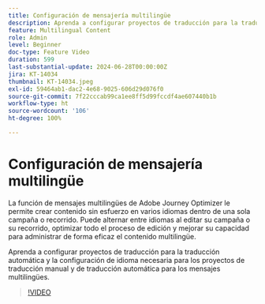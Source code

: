 ```yaml
---
title: Configuración de mensajería multilingüe
description: Aprenda a configurar proyectos de traducción para la traducción automática y la configuración de idioma necesaria para los proyectos de traducción manual y automática para los mensajes multilingües.
feature: Multilingual Content
role: Admin
level: Beginner
doc-type: Feature Video
duration: 599
last-substantial-update: 2024-06-28T00:00:00Z
jira: KT-14034
thumbnail: KT-14034.jpeg
exl-id: 59464ab1-dac2-4e68-9025-606d29d076f0
source-git-commit: 7f22cccab99ca1ee8ff5d99fccdf4ae607440b1b
workflow-type: ht
source-wordcount: '106'
ht-degree: 100%

---
```


# Configuración de mensajería multilingüe

La función de mensajes multilingües de Adobe Journey Optimizer le permite crear contenido sin esfuerzo en varios idiomas dentro de una sola campaña o recorrido. Puede alternar entre idiomas al editar su campaña o su recorrido, optimizar todo el proceso de edición y mejorar su capacidad para administrar de forma eficaz el contenido multilingüe.

Aprenda a configurar proyectos de traducción para la traducción automática y la configuración de idioma necesaria para los proyectos de traducción manual y de traducción automática para los mensajes multilingües.
 
>[!VIDEO](https://video.tv.adobe.com/v/3453546/?learn=on&captions=spa)

